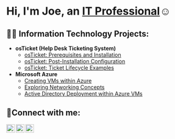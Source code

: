 <h1>Hi, I'm Joe, an <a href="https://linkedin.com/in/Josh">IT Professional</a>☺</h1>

<h2>👨‍💻 Information Technology Projects:</h2>

- <b>osTicket (Help Desk Ticketing System)</b>
  - [osTicket: Prerequisites and Installation](https://github.com/JPac45/osticket-prereqs)
  - [osTicket: Post-Installation Configuration](https://github.com/JPac45/post-install-config)
  - [osTicket: Ticket Lifecycle Examples](https://github.com/joshma/ticket-lifecycle)
- <b>Microsoft Azure</b>
  - [Creating VMs within Azure](https://github.com/JPac45/Creating-VMs-within-Azure)
  - [Exploring Networking Concepts](https://github.com/JPac45/Exploring-Azure-and-Networking-Concepts)
  - [Active Directory Deployment within Azure VMs](https://github.com/JPac45/Active-Directory-Deployment-within-Azure-VMs)


<h2>🤳Connect with me:</h2>

[<img align="left" alt="Josh | Twitter" width="22px" src="https://cdn.jsdelivr.net/npm/simple-icons@v3/icons/twitter.svg" />][twitter]
[<img align="left" alt="Josh | LinkedIn" width="22px" src="https://cdn.jsdelivr.net/npm/simple-icons@v3/icons/linkedin.svg" />][linkedin]
[<img align="left" alt="Josh | Instagram" width="22px" src="https://cdn.jsdelivr.net/npm/simple-icons@v3/icons/instagram.svg" />][instagram]

[twitter]: https://twitter.com/Josh
[instagram]: https://www.instagram.com/Josh
[linkedin]: https://linkedin.com/in/Josh
